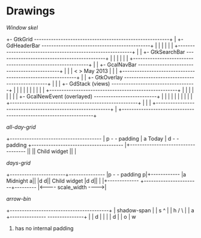 Drawings
=========

*Window skel*

+- GtkGrid --------------------------------------------------------+
|  +- GdHeaderBar ---------------------------------------------+   |
|  |                                                           |   |
|  +-----------------------------------------------------------+   |
|  +- GtkSearchBar --------------------------------------------+   |
|  |                                                           |   |
|  +-----------------------------------------------------------+   |
|  +- GcalNavBar  ---------------------------------------------+   |
|  | < > May                                              2013 |   |
|  +-----------------------------------------------------------+   |
|  +- GtkOverlay ----------------------------------------------+   |
|  |  +- GdStack (views) -----------------------------------+  |   |
|  |  |                                                     |  |   |
|  |  +-----------------------------------------------------+  |   |
|  |                                                           |   |
|  |  +- GcalNewEvent (overlayed) --------------------------+  |   |
|  |  |                                                     |  |   |
|  |  +-----------------------------------------------------+  |   |
|  +-----------------------------------------------------------+   |
+------------------------------------------------------------------+


*all-day-grid*

+--------------------------------------
| p  - - padding
| a  Today
| d  - - padding
+--------------------------------------
|+-----------------------------------
||
||   Child widget
||
|

*days-grid*

+-----------------------+---------------
|p   - - padding       p|+------------
|a  Midnight           a||
|d                     d|| Child widget
|d                     d||
|                       |+-------------
+-----------------------+---------
|<---- scale_width ---->|

*arrow-bin*

+-----------------------------------------+
|         shadow-span                     |
| s                  ^                    |
| h                 / \                   |
| a +---------------   ---------------+   |
| d |                                 |   |
| d |
| o
| w

1. has no internal padding
